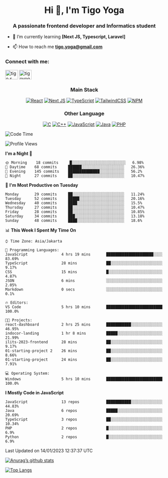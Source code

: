 
<h1 align="center">Hi 👋, I'm Tigo Yoga</h1>
<h3 align="center">A passionate frontend developer and Informatics student</h3>

- 🌱 I’m currently learning **[Next JS, Typescript, Laravel]**

- 📫 How to reach me **tigo.yoga@gmail.com**

<h3 align="left">Connect with me:</h3>
<p align="left">
<a href="https://linkedin.com/in/tigo s yoga" target="blank"><img align="center" src="https://raw.githubusercontent.com/rahuldkjain/github-profile-readme-generator/master/src/images/icons/Social/linked-in-alt.svg" alt="tigo s yoga" height="30" width="40" /></a>
<a href="https://instagram.com/tigoyoga" target="blank"><img align="center" src="https://raw.githubusercontent.com/rahuldkjain/github-profile-readme-generator/master/src/images/icons/Social/instagram.svg" alt="tigoyoga" height="30" width="40" /></a>
</p>



<h3 align="center">Main Stack</h3>
<div align="center">
  
  <a href="">![React](https://img.shields.io/badge/react-%2320232a.svg?style=for-the-badge&logo=react&logoColor=%2361DAFB)</a>
  <a href="">![Next JS](https://img.shields.io/badge/Next-black?style=for-the-badge&logo=next.js&logoColor=white)</a>
   <a href="">![TypeScript](https://img.shields.io/badge/typescript-%23007ACC.svg?style=for-the-badge&logo=typescript&logoColor=white)</a>
  <a href="">![TailwindCSS](https://img.shields.io/badge/tailwindcss-%2338B2AC.svg?style=for-the-badge&logo=tailwind-css&logoColor=white)</a>
  <a href="">![NPM](https://img.shields.io/badge/NPM-%23000000.svg?style=for-the-badge&logo=npm&logoColor=white)</a>
</div>
<h3 align="center">Other Language</h3>
<div align="center">
  
  <a href="">![C](https://img.shields.io/badge/c-%2300599C.svg?style=for-the-badge&logo=c&logoColor=white)</a>
  <a href="">![C++](https://img.shields.io/badge/c++-%2300599C.svg?style=for-the-badge&logo=c%2B%2B&logoColor=white)</a>
  <a href="">![JavaScript](https://img.shields.io/badge/javascript-%23323330.svg?style=for-the-badge&logo=javascript&logoColor=%23F7DF1E)</a>
  <a href="">![Java](https://img.shields.io/badge/java-%23ED8B00.svg?style=for-the-badge&logo=java&logoColor=white)</a>
  <a href="">![PHP](https://img.shields.io/badge/php-%23777BB4.svg?style=for-the-badge&logo=php&logoColor=white)</a>
</div>

<!--START_SECTION:waka-->
![Code Time](http://img.shields.io/badge/Code%20Time-150%20hrs%2039%20mins-blue)

![Profile Views](http://img.shields.io/badge/Profile%20Views-4-blue)

**I'm a Night 🦉** 

```text
🌞 Morning    18 commits     █░░░░░░░░░░░░░░░░░░░░░░░░   6.98% 
🌆 Daytime    68 commits     ██████░░░░░░░░░░░░░░░░░░░   26.36% 
🌃 Evening    145 commits    ██████████████░░░░░░░░░░░   56.2% 
🌙 Night      27 commits     ██░░░░░░░░░░░░░░░░░░░░░░░   10.47%

```
📅 **I'm Most Productive on Tuesday** 

```text
Monday       29 commits     ██░░░░░░░░░░░░░░░░░░░░░░░   11.24% 
Tuesday      52 commits     █████░░░░░░░░░░░░░░░░░░░░   20.16% 
Wednesday    40 commits     ████░░░░░░░░░░░░░░░░░░░░░   15.5% 
Thursday     27 commits     ██░░░░░░░░░░░░░░░░░░░░░░░   10.47% 
Friday       28 commits     ██░░░░░░░░░░░░░░░░░░░░░░░   10.85% 
Saturday     34 commits     ███░░░░░░░░░░░░░░░░░░░░░░   13.18% 
Sunday       48 commits     ████░░░░░░░░░░░░░░░░░░░░░   18.6%

```


📊 **This Week I Spent My Time On** 

```text
⌚︎ Time Zone: Asia/Jakarta

💬 Programming Languages: 
JavaScript               4 hrs 19 mins       █████████████████████░░░░   83.69% 
TypeScript               28 mins             ██░░░░░░░░░░░░░░░░░░░░░░░   9.17% 
CSS                      15 mins             █░░░░░░░░░░░░░░░░░░░░░░░░   4.87% 
JSON                     6 mins              ░░░░░░░░░░░░░░░░░░░░░░░░░   2.05% 
Markdown                 0 secs              ░░░░░░░░░░░░░░░░░░░░░░░░░   0.1%

🔥 Editors: 
VS Code                  5 hrs 10 mins       █████████████████████████   100.0%

🐱‍💻 Projects: 
react-dashboard          2 hrs 25 mins       ███████████░░░░░░░░░░░░░░   46.95% 
indocor-landing          1 hr 8 mins         █████░░░░░░░░░░░░░░░░░░░░   21.99% 
ilits-2023-frontend      28 mins             ██░░░░░░░░░░░░░░░░░░░░░░░   9.17% 
01-starting-project 2    26 mins             ██░░░░░░░░░░░░░░░░░░░░░░░   8.66% 
01-starting-project      24 mins             ██░░░░░░░░░░░░░░░░░░░░░░░   7.91%

💻 Operating System: 
Windows                  5 hrs 10 mins       █████████████████████████   100.0%

```

**I Mostly Code in JavaScript** 

```text
JavaScript               13 repos            ███████████░░░░░░░░░░░░░░   44.83% 
Java                     6 repos             █████░░░░░░░░░░░░░░░░░░░░   20.69% 
TypeScript               3 repos             ██░░░░░░░░░░░░░░░░░░░░░░░   10.34% 
PHP                      2 repos             █░░░░░░░░░░░░░░░░░░░░░░░░   6.9% 
Python                   2 repos             █░░░░░░░░░░░░░░░░░░░░░░░░   6.9%

```



 Last Updated on 14/01/2023 12:37:37 UTC
<!--END_SECTION:waka-->

[![Anurag’s github stats](https://github-readme-stats.vercel.app/api?username=tigoyoga)](https://github.com/tigoyoga)

[![Top Langs](https://github-readme-stats.vercel.app/api/top-langs/?username=tigoyoga&layout=compact)](https://github.com/tigoyoga)
